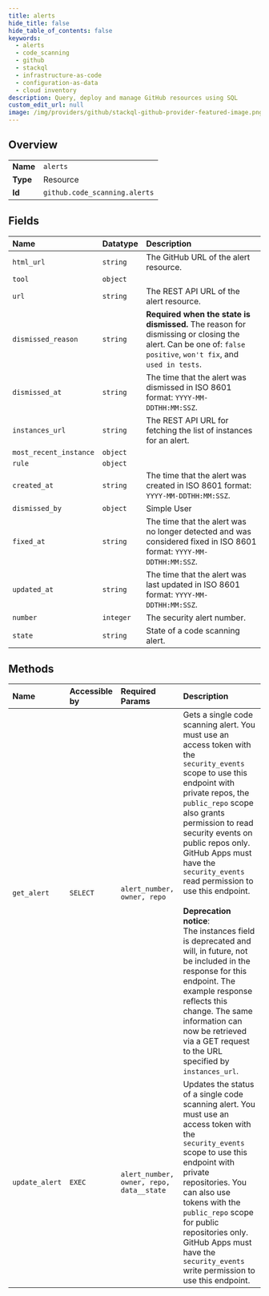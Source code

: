 ```yaml
---
title: alerts
hide_title: false
hide_table_of_contents: false
keywords:
  - alerts
  - code_scanning
  - github    
  - stackql
  - infrastructure-as-code
  - configuration-as-data
  - cloud inventory
description: Query, deploy and manage GitHub resources using SQL
custom_edit_url: null
image: /img/providers/github/stackql-github-provider-featured-image.png
---
```

  
    

## Overview
<table><tbody>
<tr><td><b>Name</b></td><td><code>alerts</code></td></tr>
<tr><td><b>Type</b></td><td>Resource</td></tr>
<tr><td><b>Id</b></td><td><code>github.code_scanning.alerts</code></td></tr>
</tbody></table>

## Fields
| Name | Datatype | Description |
|:-----|:---------|:------------|
| `html_url` | `string` | The GitHub URL of the alert resource. |
| `tool` | `object` |  |
| `url` | `string` | The REST API URL of the alert resource. |
| `dismissed_reason` | `string` | **Required when the state is dismissed.** The reason for dismissing or closing the alert. Can be one of: `false positive`, `won't fix`, and `used in tests`. |
| `dismissed_at` | `string` | The time that the alert was dismissed in ISO 8601 format: `YYYY-MM-DDTHH:MM:SSZ`. |
| `instances_url` | `string` | The REST API URL for fetching the list of instances for an alert. |
| `most_recent_instance` | `object` |  |
| `rule` | `object` |  |
| `created_at` | `string` | The time that the alert was created in ISO 8601 format: `YYYY-MM-DDTHH:MM:SSZ`. |
| `dismissed_by` | `object` | Simple User |
| `fixed_at` | `string` | The time that the alert was no longer detected and was considered fixed in ISO 8601 format: `YYYY-MM-DDTHH:MM:SSZ`. |
| `updated_at` | `string` | The time that the alert was last updated in ISO 8601 format: `YYYY-MM-DDTHH:MM:SSZ`. |
| `number` | `integer` | The security alert number. |
| `state` | `string` | State of a code scanning alert. |
## Methods
| Name | Accessible by | Required Params | Description |
|:-----|:--------------|:----------------|:------------|
| `get_alert` | `SELECT` | `alert_number, owner, repo` | Gets a single code scanning alert. You must use an access token with the `security_events` scope to use this endpoint with private repos, the `public_repo` scope also grants permission to read security events on public repos only. GitHub Apps must have the `security_events` read permission to use this endpoint.<br /><br />**Deprecation notice**:<br />The instances field is deprecated and will, in future, not be included in the response for this endpoint. The example response reflects this change. The same information can now be retrieved via a GET request to the URL specified by `instances_url`. |
| `update_alert` | `EXEC` | `alert_number, owner, repo, data__state` | Updates the status of a single code scanning alert. You must use an access token with the `security_events` scope to use this endpoint with private repositories. You can also use tokens with the `public_repo` scope for public repositories only. GitHub Apps must have the `security_events` write permission to use this endpoint. |
